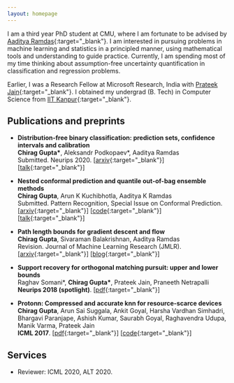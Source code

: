 ```yaml
---
layout: homepage
---
```


I am a third year PhD student at CMU, where I am fortunate to be advised by [Aaditya Ramdas](http://stat.cmu.edu/~aramdas/){:target="_blank"}. I am interested in pursuing problems in machine learning and statistics in a principled manner, using mathematical tools and understanding to guide practice. Currently, I am spending most of my time thinking about assumption-free uncertainty quantification in classification and regression problems. 

Earlier, I was a Research Fellow at Microsoft Research, India with [Prateek Jain](http://www.prateekjain.org/){:target="_blank"}. I obtained my undergrad (B. Tech) in Computer Science from [IIT Kanpur](http://www.iitk.ac.in/){:target="_blank"}.

## Publications and preprints

- **Distribution-free binary classification: prediction sets, confidence intervals and calibration**
  <br>
  **Chirag Gupta\***, Aleksandr Podkopaev\*, Aaditya Ramdas
  <br>
  Submitted. Neurips 2020. 
  [[arxiv](https://arxiv.org/abs/2006.10564){:target="_blank"}] [[talk](https://www.youtube.com/watch?v=Bt0oSSepZK4){:target="_blank"}]

- **Nested conformal prediction and quantile out-of-bag ensemble methods**
  <br>
  **Chirag Gupta**, Arun K Kuchibhotla, Aaditya K Ramdas
  <br>
  Submitted. Pattern Recognition, Special Issue on Conformal Prediction. 
  [[arxiv](https://arxiv.org/abs/1910.10562){:target="_blank"}] [[code](https://github.com/AIgen/QOOB){:target="_blank"}] [[talk](https://www.youtube.com/watch?v=5qGy3OZB-yQ){:target="_blank"}]

- **Path length bounds for gradient descent and flow**
  <br>
  **Chirag Gupta**, Sivaraman Balakrishnan, Aaditya Ramdas
  <br>
  Revision. Journal of Machine Learning Research (JMLR).
  [[arxiv](https://arxiv.org/abs/1908.01089){:target="_blank"}] [[blog](https://blog.ml.cmu.edu/2019/10/25/path-length-bounds-for-gradient-descent/){:target="_blank"}]

- **Support recovery for orthogonal matching pursuit: upper and lower bounds**
  <br>
  Raghav Somani\*, **Chirag Gupta\***, Prateek Jain, Praneeth Netrapalli
  <br>
  **Neurips 2018 (spotlight)**.
  [[pdf](http://papers.nips.cc/paper/8279-support-recovery-for-orthogonal-matching-pursuit-upper-and-lower-bounds.pdf){:target="_blank"}]

- **Protonn: Compressed and accurate knn for resource-scarce devices**
  <br>
  **Chirag Gupta**, Arun Sai Suggala, Ankit Goyal, Harsha Vardhan Simhadri, Bhargavi Paranjape, Ashish Kumar, Saurabh Goyal, Raghavendra Udupa, Manik Varma, Prateek Jain
  <br>
  **ICML 2017**.
  [[pdf](http://proceedings.mlr.press/v70/gupta17a.html){:target="_blank"}] [[code](https://github.com/Microsoft/EdgeML){:target="_blank"}] 


## Services

- Reviewer: ICML 2020, ALT 2020. 
